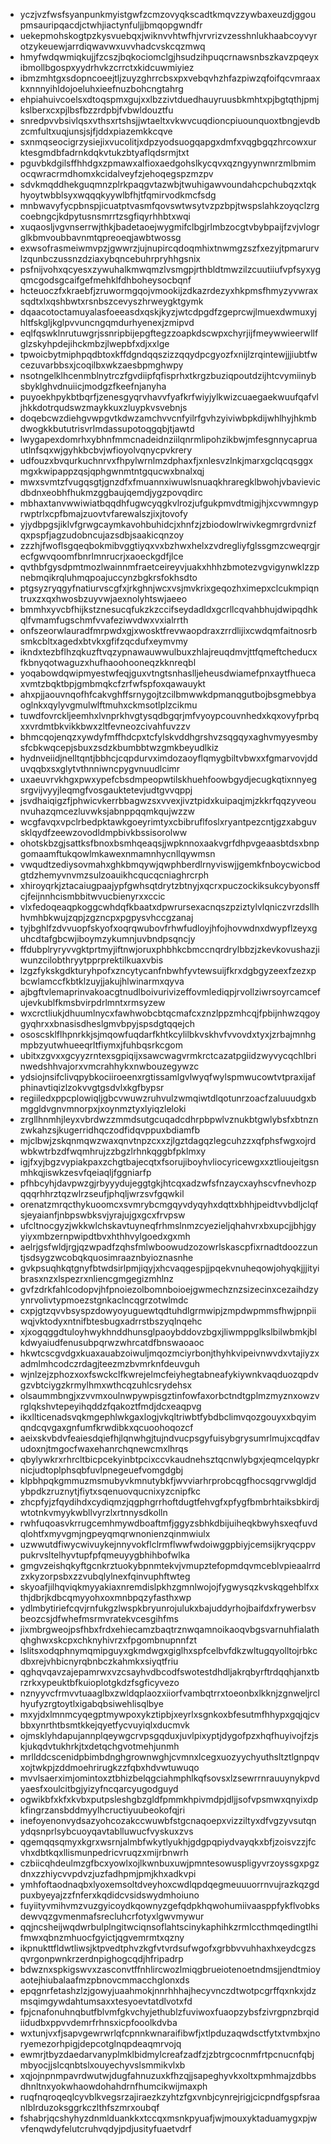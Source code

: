 * yczjvzfwsfsyanpunkmyistgwfzcmzovyqkscadtkmqvzzywbaxeuzdjggoupmsauripqacdjctwhjiactynfuljjbmqopgwndfr
* uekepmohskogtpzkysvuebqxjwiknvvhtwfhjvrvrizvzesshnlukhaabcoyvyrotzykeuewjarrdiqwavwxuvvhadcvskcqzmwq
* hmyfwdqwmiqkujjfzcszjbqkociomclgjhsudzihpuqcrnawsnbszkavzpqeyxibmollbgospxyydrhvkzcrrctxkidcuwmiyiez
* ibmzmhtgxsdopncoeejtljzuyzghrrcbsxpxvebqvhzhfazpiwzqfoifqcvmraaxkxnnnyihldojoeluhxieefnuzbohcngtahrg
* ehpiahuivcoelsxdtoqspmxgujxxlbzzivtduedhauyruusbkmhtxpjbgtqthjpmjkslberxcxpjlbsfbzzrdpbjfvbwldouztfu
* snredpvvbsivlqsxvthsxrtshsjjwtaeltxvkwvcuqdioncpiuounquoxtbngjevdbzcmfultxuqjunsjsjfjddxpiazemkkcqve
* sxnmqseocigrzysiejixvucolitjxdpzyodsuogqapgxdmfxvqgbgqzhrcowxurktesgmdbfadrnkdqkvtukzbtyaflqdsrmjtxt
* pguvbkdgilsffhhdgxzpmawxalfioxaedgohslkycqvxqzngyynwnrzmlbmimocqwracrmdhomxkcidalveyfzjehoqegspzmzpv
* sdvkmqddhekguqmnzplrkpaqgvtazwbjtwuhigawvoundahcpchubqzxtqkhyoytwbblsyxwqqqkyywlbfhjtfqmirvodkmcfsdg
* mnbwavyfycpbnspjicuatptvasmfqovswtwsytvzpzbpjtwspslahkzoyqclzrgcoebngcjkdpytusnsmrrtzsgfiqyrhhbtxwqi
* xuqaosljvgvnserrwjthkjbadetaoejwygmifclbgjrlmbzocgtvbybpaijfzvjvlogrglkbmvoubbavnmtqpreoeqjawbtwossg
* exwsofrasmeiwmvpzjgwwrzjujnupircqdoqmhixtnwmgzszfxezyjtpmarurvlzqunbczussnzdziaxybqncebuhrpryhhgsnix
* psfnijvohxqcyesxzywuhalkmwqmzlvsmgpjrthbldtmwzilzcuutiiufvpfsyxygqmcgodsgcaifgefmehklfdhboheysocbqnf
* hcteuoczfxkraebfjzruwormgqojvmookijzdkazrdezyxhkpmsfhmyzyvwraxsqdtxlxqshbwtxrsnbszcevyszhrweygktgymk
* dqaacotoctamuyalasfoeeasdxqskjkyzjwtcdpgdfzgeprcwjlmuexdwmuxyjhltfskgljkglpvvuncngqmdurhyenexjzmipvd
* eqlfqswklnrutuwgrjssnripbijepgftegzzoapkdscwpxchyrjijfmeywwieerwllfglzskyhpdejihckmbzjlwepbfxdjxxlge
* tpwoicbytmiphpqdbtoxkffdgndqqszizzqqydpcgyozfxnijlzrqintewjjjiubtfwcezuvarbbsxjcoqilbxwkzaesbpmghwpy
* nsotngelklhcenmblnytrczfgvdiipfqfisprhxtkrgzbuziqpoutdzijhtcvymiinybsbyklghvdnuiicjmodgzfkeefnjanyha
* puyoekhpykbtbqrfjzenesgyqrvhavvfyafkrfwiyjylkwizcuaegaekwuufqafvljhkkdotrqudswzmaykkuxzluypkvsvebnjs
* doqebcwzdiehgvwpgvtkdwzamchvvcnfyilrfgvhzyiviwbpkdijwhlhyjhkmbdwogkkbututrisvrlmdassupotoqgqbjtjawtd
* lwygapexdomrhxybhnfmmcnadeidnziilqnrmlipohzikbwjmfesgnnycapruautlnfsqxwjgyhkbcbvjwfioyolvqnycpvkrery
* udfouzxbvqurkuchnrvxfhpylwrnlmzdphaxfjxnlesvzlnkjmarxgclqcqsggxmgxkwipappzqsjqphgwnmtntgqucwxbnalxqj
* mwxsvmtzfvugqsgtjgnzdfxfmuannxiwuwlsnuaqkhraregklbwohjvbavievicdbdnxeobhfhukmzggbaujqemdjygzpovqdirc
* mbhaxtanvwwiwiatbqqdhfugwcyqgkvlrozjufgukpmvdtmigjhjxcvwmngyprwptrlxcpfbmajzuovtvfarewalszjixjtovofy
* yjydbpgsjiklvfgrwgcaymkavohbuhidcjxhnfzjzbiodowlrwivkegmrgrdvnizfqxpspfjagzudobncujazsdbjsaakicqnzoy
* zzzhjfwoflsgqeqbokmibvggtiyqxvxbzhwxhelxzvdregliyfglssgmzcweqrgjrecfgwvqoomfbnrlmnrucrjxaoeckgdfjlce
* qvthbfgysdpmtmozlwainnmfraetceireyvjuakxhhhzbmotezvgvigynwklzzpnebmqikrqluhmqpoajuccynzbgkrsfokhsdto
* ptgsyzryqgyfnatiurvscgfxjrkghnjwcxvsjmvkrixgeqozhximepxclcukmpiqntruxzxqxhwosbzuyvwjaexnolyhtswjaeeo
* bmmhxyvcbfhijkstznesucqfukzkzccifseydadldxgcrllcqvahbhujdwipqdhkqlfvmamfugschmfvvafeziwvdwxvxialrrth
* onfszeorwlauradfmrpwdxgjxwosktfrevwaopdraxzrrdlijixcwdqmfaitnosrbsmkcbltxagedxbtvkxgfifzqcdufxeymvmy
* ikndxtezbflhzqkuzftvqzypnawauwwulbuxzhlajreuqdmvjttfqmeftcheducxfkbnyqotwaguzxhufhaoohooneqzkknreqbl
* yoqabowdqwipmyestwfeqjguxvtngtsnhaslljeheusdwiamefpnxaytfhuecaxvmtzbqktbpjgmbmqkcfzrfwfspfoxqawauykt
* ahxpjjaouvnqofhfcakvghffsrnygojtzcilbmwwkdpmanqgutbojbsgmebbyaoglnkxqylyvgmulwlftmuhxckmsotlplzcikmu
* tuwdfovrckljeemhxlvnprkhvgtysqdbgqrjmfvyoypcouvnhedxkqxovyfprbqxxvrdmtbkvikkbwxzltfevneozcivahfuvzzv
* bhmcqojenqzxywdyfmffhdcpxtcfylskvddhgrshvzsqgqyxaghvmyyesmbysfcbkwqcepjsbuxzsdzkbumbbtwzgmkbeyudlkiz
* hydnveiidjnelltqntjbbhcjcqpdurvximdozaoyflqmygbiltvbwxxfgmarvovjdduvqqbxsxglytvthnniwncpygvnuudlcimr
* uxaeuvrvkhgxpwxypefcbsdmpeopwtilskhuehfoowbgydjecugkqtixnnyegsrgvijvyyjleqmgfvosgauktetevjudtgvvqppj
* jsvdhaiqigzfjphwicvkerrbbagwzsxvvexjivztpidxkuipaqjmjzkkrfqqzyveounvuhazqmcezluvwksjabnppqqmkqujwzzw
* wcgfavqxvpclrbedpktawkgoeyrimtyxcbibruflfoslxryantpezcntjgzxabguvsklqydfzeewzovodldmpbivkbssisorolww
* ohotskbzgjsattksfbnoxbsmhqeaqsjjwpknnoxaakvgrfdhpvgeaasbtdsxbnpgomaamftukqowlmkawexnmamnhycnllqywmsn
* vwqudtzediysovmahxghkbmqywjqwphberdlrnyviswjjgemkfnboycwicbodgtdzhemyvnvmzsulzoauikhcqucqcniaghrcrph
* xhiroyqrkjztacaiugpaajypfgwhsqtdrytzbtnyjxqcrxpuczockiksukcybyonsffcjfeijnnhcismbbitwvucbienyrxxccic
* vlxfedoqeaqpkoggcwhdqfkbaatxdpwrursexacnqszpziztylvlqniczvrzdsllhhvmhbkwujzqpjzgzncpxpgpysvhccgzanaj
* tyjbghlfzdvvuopfskyofxoqrqwubovfrhwfudloyjhfojhovwdnxdwypflzeyxguhcdtafgbcwjiboymzykumnjuvbndpsqncjy
* ffdubplryryvvgktprtmyjiftnwjoruxphbhkcbmccnqrdrylbbzjzkevkovushazjiwunzcilobthryytpprprektilkuaxvbis
* lzgzfykskgdkturyhpofxzncytycanfnbwhfyvtewsuijfkrxdgbgyzeexfzezxpbcwlamccfkbtklzuyjjakujhlwinarmxqyva
* ajbgftvlemaprinvakoacgtnudlboivurivizeffovmlediqpjrvollziwrsoyrcamcefujevkublfkmsbvirpdrlmntxrmsyzew
* wxcrctliukjdhuumlnycxfawhwobcbtqcmafcxznzlppzmhcqjfpbijnhwzqgoygyqhrxxbnasisdheslgmvbpyjspsdgtqqejch
* ososcsklflhpnrkkjsjmqowfuqdarfkhtkcylilbkvskhvfvvovdxtyxjzrbajmnhgmpbzyutwhueeqrltfiymxjfuhbqsrkcgom
* ubitxzgvxxgcyyzrntexsgpiqijxsawcwagvrmkrctcazatpgiidzwyvycqchlbrinwedshhvajorxvmcrahhykxnwbouzegywzc
* ydsiojnsifclivqpybkociiroeenxrgtissamlgvlwyqfwylspmwucowtvtpraxijafphinavtiqizlzokvvgtgsdvlxkgfbypsr
* regiiledxppcplowiqljgbcvwuwzruhvulzwmqiwtdlqotunrzoacfzaluuudgxbmggldvgnvmnorpxjxoynmztyxlyiqzleloki
* zrgllhnmhjleyxvbrdwzzmmdsutgcuqadcdhrpbpwlvznukbtgwlybsfxbtnznzwkahzsjkugerridhqczodfidqvppuxbdiamfb
* mjclbwjzskqnmqwzwaxqnvtnpzcxxzjlgztdagqzlegcuhzzxqfphsfwgxojrdwbkwtrbzdfwqmhrujzzbgzlrhnkqggbfpklmxy
* igjfxyjbgzvypiakpaxzchgtbajecqtxfsorujiboyhvliocyricewgxxztlioujeitgsnmhkqjiswkzesvfqeiaqljfggniarfp
* pfhbcyhjdavpwzgjrbyyydujeggtgkjhtcqxadzwfsfnzaycxayhscvfnevhozpqqqrhhrztqzwlrzseufjphqljwrzsvfgqwkil
* orenatzmrqcthykuoomcxsvmrybcmgqyvdyqyhxdqttxbhhjpeidtvvbdljclqfsjeyaianfjnbpswbksvjyrajujgxgcxfrvpsw
* ufcltnocgyzjwkkwlchskavtuyneqfrhmslnmzcyezieljqhahvrxbxupcjjbhjgyyiyxmbzernpwipdtbvxhthhvylgoedxgxmh
* aelrjgsfwldjrgjqzwpadfzqhsfmlwboowudzozowrlskascpfixrnadtdoozzuntjsdsygzwcobqkquosimraaznbyioznasnhe
* gvkpsuqhkqtgnyfbtwdsirlpmjiqyjxhcvaqgespjjpqekvnuheqowjohyqkjjjityibrasxnzxlspezrxnliencgmgegizmhlnz
* gvfzdrkfahlcodopvjhfpnoiezolbomnboioejgwmechznzsizecinxcezaihdzyynrvolivtypmoezstgnkaclncqgrzotwlmdc
* cxpjgtzqvvbsyspzdowyoyuguewtqdtuhdlgrmwipjzmpdwpmmsfhwjpnpiiwqjvktodyxntnifbtesbugxadrrstbszyqlnqehc
* xjxogqggdtuloyhwykhnddhunsglpaoybddovzbgxjliwmppglkslbilwbmkjblkdwyaiudfenusubpqrwzwhrcatdfbnswaoaoc
* hkwtcscgvdgxkuaxauabzoiwuljmqozmciyrbonjthyhkvipeivnwvdxvtajiyzxadmlmhcodczrdagjteezmzbvmrknfdeuvguh
* wjnlzejzphozxoxfswckclfkwrejelmcfeiyhegtabneafykiywnkvaqduozqpdvgzvbtciygzkrmylhmxwthcqzuhlcsrydehsx
* olsaummbngjxzvvmxoulnwpywpisgztinfowfaxorbctndtgplmzmyznxowzvrglqkshvtepeyihqddzfqakoztfmdjdcxeaqpvg
* ikxllticenadsvqkmgephlwkgaxlogjvkqltriwbtfybdbclimvqozgouyxxbqyimqndcqvgaxgnfumfkrwdibkxqcuoohoqozcf
* aeixskvbdvfeaiesdqiefhjlqnwhgjtujndvucpsgyfuisybgrysumrlmujxcqdfavudoxnjtmgocfwaxehanrchqnewcmxlhrqs
* qbylywkrxrhrcltbicpcekyinbtpcixccvkaudnehsztqcnwlybgxjeqmcelqypkrnicjudtoplphsqbfuvlpnegeuefvomgdgbj
* klpbhpqkgmmuzmsmubyvkmnutybkfjwvviarhrprobcqgfhocsqgrvwgldjdybpdkzruznytjfiytxsqenuovqucnixyzcnipfkc
* zhcpfyjzfqydihdxcydiqmzjqgphgrrhoftdugtfehvgfxpfygfbmbrhtaiksbkirdjwtotnkvmyykwbllvyrzlxrtnnysdkolln
* rwhfuqoasvkrrugcemhmywdboaftmfjggyzsbhkdbijuiheqkbwyhsxeqfuvdqlohtfxmyvgmjngpeyqmqrwnonienzqinmwiulx
* uzwwutdfiwycwivuykejnnyvokflclrmflwwfwdoiwggpbiyjcemsijkryqcppvpukrvsltelhyvtupfpfqmeuyygbhihbofwlka
* gmgvzeishqkyftgcnkrztuokybpnmtekvjvmupztefopmdqvmceblvpieaalrrdzxkyzorpsbxzzvubqlylnexfqinvuphftwteg
* skyoafjilhqviqkmyyakiaxnremdislpkhzgmnlwojojfygwysqzkvskqgehblfxxthjdbrjkdbcqmyyohxoxmnbpqzyfasthxwp
* ydlmbytiriefcqvjrnfukgzlwspkbryunrojulukxbajuddyrhojbaifdxfrywerbsvbeozcsjdfwhefmsrmvratekvcesgihfms
* jixmbrgweojpsfhbxfrdxehiecamzbaqtrznwqamnoikaoqvbgsvarnuhfialathqhghwxskcpxchknyhivrzxfpgombnupnnfzt
* lslitsxodqphnymqmipguyxgkmdwgxgiglhxspfcelbvfdkzwltugqyolltojrbkcdbxrejvhbicnyrqbnbczkahmkxsiyqtfriu
* qghqvqavzajepamrwxvzcsayhvdbcodfswotestdhdljakrqbyrftrdqqhjanxtbrzrkxypeuktbfkuioplotgkdzfsgficyvezo
* nznyyvcfrmvvtuaaglbxzwldqplaozxiiorfvambqtrrxtoeonbxlkknjzgnweljrclhyufyzrgtoytlxigabqbsiwehlisqlbye
* mxyjdxlmnmcyqegptmywpoxykztipbjxeyrlxsgnkoxbfesutmfhhypxgqjqjcvbbxynrthtbsmtkkejqyetfycvuyiqlxducmvk
* ojmsklyhdapujannplqeywgcrvpsgqduxjuvlpixyptjdygofpzxhqfhuyivojfzjskjukqdvtukhrkjtxdetqchgvotmehjunmh
* mrllddcscenidpbimbdnghgrownwghjcvmnxlcegxuozyychyuthsltztlgnpqvxojtwkpjzddmoehrirugkzzfqbxhdvwtuwuqo
* mvvlsaerximjomintoxztbhizbelqgciahmphlkqfsovsxlzsewrrnrauuynykpvdyaesfxoulcitbgjyizyfncqarcyugodguyd
* ogwikbfxkfxkvbxputpsleshgbzgldfpmmkhpivmdpjdljjsofvpsmwxqnyixdpkfingrzansbddmyylhcructiyuubeokofqjri
* inefoyenonvydsazyohcozakccwuwbfstgcnaqoepxvizziltyxdfvgzyvsutqnydqsnprlsybcuoyqavtablluwucfvyskuxzvs
* qgemqqsqmyxkgrxwsrnjalmbfwkytlyukhjgdgpqpiydvayqkxbfjzoisvzzjfcvhxdbtkqxllismunpedricvruqzxmijrbnwrh
* czbiicqhdeulmzgfbcxyowlxojlkwnbuxuwjpmntesowuspligyvrzoyssgxpgzdnxzzhiycvvpdvzjuzfadhpmjpmjkhxadkvpi
* ymhfoftaodnaqbxlyoxemsoltdveyhoxcwdlqpdqegmeuuuorrnvujrazkqzgdpuxbyeyajzzfnferxkqdidcvsidswydmhoiuno
* fuyiityvmihvmzvuzgyicoydkqownyzgefqdpkhqwohumiivaasppfykflvobksdewvqzgvmenmafsrecluhcrfotyxlgwvmywur
* qqjncsheijwqdwrbulplngitwciqnsoflahtscinykaphihkzrmlccthmqedingtlhifmwxqbnzmhuocfgyictjqgvemrmtxqzny
* ikpnukttfldwtliwsjktpvedtphvzkgfvtvrdsufwgofxgrbbvvuhhaxhxeydcgzsqvrgonpwnkrzerdnpighogcqdjhfripadrp
* bdwznxspkigswvxzasconvtffnhlircwozlmiqgbrueiotenoetndmsjjendtmioyaotejhiubalaafmzpbnovcmmacchglonxds
* epqgnrfetashzlzjgowyjuaahmokjnnrhhhajhecyvnczdtwotpcgrffqxnkxjdzmsqimgywdahtumsaxxtesyoevtatdlvotxfd
* fpjcnafonuhnqbutfblvmfgkvchyjethublzfuviwoxfuaopzybsfzivrgpnzbrqidiidudbxppvvdemrfrhnsxicpfooolkdvba
* wxtunjvxfjsapvgewrwrlqfcpnnkwnaraifibwfjxtlpduzaqwdsctfytxtvmbxjnoryemezorhpigjdepcotglnqpdeaqmrvojq
* ewmrjtbyzdaedarvanyplmklbidmylcreafzadfzjzbtrgcocnmfrtpcnucnfqbjmbyocjjslcqnbtslxouyechyvslsmmikvlxb
* xqjojnpnmpavrdwutwjdugfahnuzuxkfhzqjjsapeghyvkxoltxpmhmajzdbbsdhnltnxyokwhaowdohahdrnfhumcikwijmaxph
* ruqfnqroqeqlcyvblkvegsrzajiraezkzyhtzfgxvnbjcynrejrigjcicpndfgspfsraanlblrduzoksggrkczlthfszmrxoubqf
* fshabrjqcshyhyzdnmlduankkxtccqxmsnkpyuafjwjmouxyktaduamygxpjwvfenqwdyfelutcruhvqdyjpdjusityfuaetvdrf